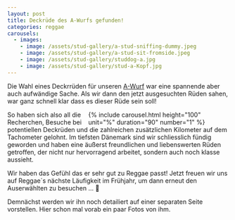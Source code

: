 ```yaml
---
layout: post
title: Deckrüde des A-Wurfs gefunden!
categories: reggae
carousels:
  - images: 
    - image: /assets/stud-gallery/a-stud-sniffing-dummy.jpeg
    - image: /assets/stud-gallery/a-stud-sit-fromside.jpeg
    - image: /assets/stud-gallery/studdog-a.jpg
    - image: /assets/stud-gallery/stud-a-Kopf.jpg
---
```


<p>
  Die Wahl eines Deckrrüden für unseren <a href="/litters">A-Wurf</a> war eine spannende aber auch aufwändige Sache. 
Als wir dann den jetzt ausgesuchten Rüden sahen, war ganz schnell klar dass es dieser Rüde sein soll!
</p>

<div style="float:right;width:20rem;position:relative;">
  {% include carousel.html height="100" unit="%" duration="90" number="1" %}
</div>

<p>
  So haben sich also all die Recherchen, Besuche bei potentiellen Deckrüden und die zahlreichen zusätzlichen Kilometer auf dem Tachometer gelohnt.
Im tiefsten Dänemark sind wir schliesslich fündig geworden und haben eine äußerst freundlichen und liebenswerten Rüden getroffen, der nicht nur hervorragend arbeitet, sondern auch noch klasse aussieht. 
</p>

<p>
  Wir haben das Gefühl das er sehr gut zu Reggae passt!
  Jetzt freuen wir uns auf Reggae´s nächste Läufigkeit im Frühjahr, um dann erneut den Auserwählten zu besuchen ... 🤗
</p>
<p>
  Demnächst werden wir ihn noch detailiert auf einer separaten Seite vorstellen. Hier schon mal vorab ein paar Fotos von ihm.
</p>

